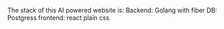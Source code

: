 The stack of this AI powered website is:
Backend:
Golang with fiber
DB:
Postgress
frontend:
react
plain css
